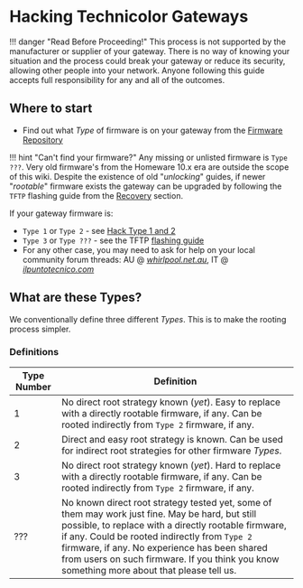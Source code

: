 # Hacking Technicolor Gateways

!!! danger "Read Before Proceeding!"
    This process is not supported by the manufacturer or supplier of your gateway.
    There is no way of knowing your situation and the process could break your gateway or reduce its security, allowing other people into your network.
    Anyone following this guide accepts full responsibility for any and all of the outcomes.

## Where to start

- Find out what *Type* of firmware is on your gateway from the [Firmware Repository](Firmware%20Repository/)

!!! hint "Can't find your firmware?"
    Any missing or unlisted firmware is `Type ???`. Very old firmware's from the Homeware 10.x era are outside the scope of this wiki. Despite the existence of old "*unlocking*" guides, if newer "*rootable*" firmware exists the gateway can be upgraded by following the `TFTP` flashing guide from the [Recovery](Recovery/#boot-p-recovery-mode-tftp-flashing) section.

If your gateway firmware is:

- `Type 1` or `Type 2` - see [Hack Type 1 and 2](Hack%20Type%201&2/)
- `Type 3` or `Type ???` - see the TFTP [flashing guide](Recovery/#boot-p-recovery-mode-tftp-flashing)
- For any other case, you may need to ask for help on your local community forum threads: AU @ [*whirlpool.net.au*](https://forums.whirlpool.net.au/thread/9vxxl849), IT @ [*ilpuntotecnico.com*](https://www.ilpuntotecnico.com/forum/index.php/board,9.0.html)

## What are these Types?

We conventionally define three different *Types*. This is to make the rooting process simpler.

### Definitions

| Type Number |     Definition     |
|-------------|--------------------|
|      1      |  No direct root strategy known (*yet*). Easy to replace with a directly rootable firmware, if any. Can be rooted indirectly from `Type 2` firmware, if any. |
|      2      |  Direct and easy root strategy is known. Can be used for indirect root strategies for other firmware *Types*. |
|      3      |  No direct root strategy known (*yet*). Hard to replace with a directly rootable firmware, if any. Can be rooted indirectly from `Type 2` firmware, if any. |
|     ???     |   No known direct root strategy tested yet, some of them may work just fine. May be hard, but still possible, to replace with a directly rootable firmware, if any. Could be rooted indirectly from `Type 2` firmware, if any. No experience has been shared from users on such firmware. If you think you know something more about that please tell us. |

